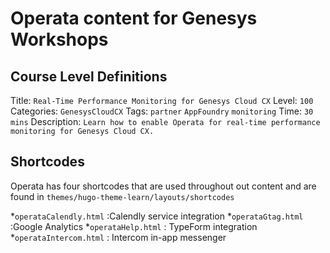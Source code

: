 # Operata content for Genesys Workshops

## Course Level Definitions

Title: `Real-Time Performance Monitoring for Genesys Cloud CX`
Level: `100`
Categories: `GenesysCloudCX`
Tags: `partner` `AppFoundry` `monitoring`
Time: `30 mins`
Description: `Learn how to enable Operata for real-time performance monitoring for Genesys Cloud CX.`

## Shortcodes

Operata has four shortcodes that are used throughout out content and are found in `themes/hugo-theme-learn/layouts/shortcodes`

*`operataCalendly.html` :Calendly service integration
*`operataGtag.html` :Google Analytics 
*`operataHelp.html` : TypeForm integration
*`operataIntercom.html` : Intercom in-app messenger
